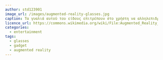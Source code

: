 ```yaml
---
author: std123901
image_url: /images/augmented-reality-glasses.jpg
caption: Τα γυαλιά αυτού του είδους επιτρέπουν στο χρήστη να αλληλεπιδρά με αντικείμενα που δεν υπάρχουν στο φυσικό κόσμο, αλλά είναι μέρος της επαυξημένης πραγματικότητας.
licence_url: https://commons.wikimedia.org/wiki/File:Augmented_Reality_Glasses.jpg
categories:
  - entertainment
tags:
  - glasses
  - gadget
  - augmented reality
---
```


